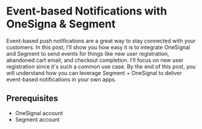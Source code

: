 # Event-based Notifications with OneSigna & Segment

Event-based push notifications are a great way to stay connected with your customers. In this post, I’ll show you how easy it is to integrate OneSignal and Segment to send events for things like new user registration, abandoned cart email, and checkout completion. I’ll focus on new user registration since it's such a common use case. By the end of this post, you will understand how you can leverage Segment + OneSignal to deliver event-based notifications in your own apps. 

## Prerequisites
* OneSignal account
* Segment account
